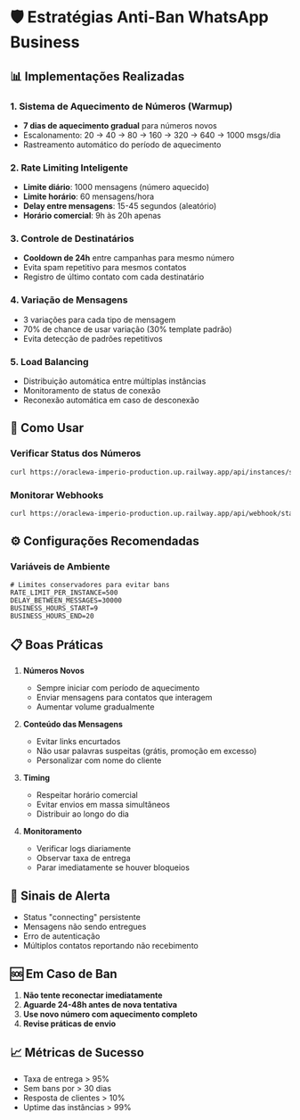 # 🛡️ Estratégias Anti-Ban WhatsApp Business

## 📊 Implementações Realizadas

### 1. **Sistema de Aquecimento de Números (Warmup)**
- **7 dias de aquecimento gradual** para números novos
- Escalonamento: 20 → 40 → 80 → 160 → 320 → 640 → 1000 msgs/dia
- Rastreamento automático do período de aquecimento

### 2. **Rate Limiting Inteligente**
- **Limite diário**: 1000 mensagens (número aquecido)
- **Limite horário**: 60 mensagens/hora
- **Delay entre mensagens**: 15-45 segundos (aleatório)
- **Horário comercial**: 9h às 20h apenas

### 3. **Controle de Destinatários**
- **Cooldown de 24h** entre campanhas para mesmo número
- Evita spam repetitivo para mesmos contatos
- Registro de último contato com cada destinatário

### 4. **Variação de Mensagens**
- 3 variações para cada tipo de mensagem
- 70% de chance de usar variação (30% template padrão)
- Evita detecção de padrões repetitivos

### 5. **Load Balancing**
- Distribuição automática entre múltiplas instâncias
- Monitoramento de status de conexão
- Reconexão automática em caso de desconexão

## 🚀 Como Usar

### Verificar Status dos Números
```bash
curl https://oraclewa-imperio-production.up.railway.app/api/instances/status
```

### Monitorar Webhooks
```bash
curl https://oraclewa-imperio-production.up.railway.app/api/webhook/status
```

## ⚙️ Configurações Recomendadas

### Variáveis de Ambiente
```env
# Limites conservadores para evitar bans
RATE_LIMIT_PER_INSTANCE=500
DELAY_BETWEEN_MESSAGES=30000
BUSINESS_HOURS_START=9
BUSINESS_HOURS_END=20
```

## 📋 Boas Práticas

1. **Números Novos**
   - Sempre iniciar com período de aquecimento
   - Enviar mensagens para contatos que interagem
   - Aumentar volume gradualmente

2. **Conteúdo das Mensagens**
   - Evitar links encurtados
   - Não usar palavras suspeitas (grátis, promoção em excesso)
   - Personalizar com nome do cliente

3. **Timing**
   - Respeitar horário comercial
   - Evitar envios em massa simultâneos
   - Distribuir ao longo do dia

4. **Monitoramento**
   - Verificar logs diariamente
   - Observar taxa de entrega
   - Parar imediatamente se houver bloqueios

## 🔴 Sinais de Alerta

- Status "connecting" persistente
- Mensagens não sendo entregues
- Erro de autenticação
- Múltiplos contatos reportando não recebimento

## 🆘 Em Caso de Ban

1. **Não tente reconectar imediatamente**
2. **Aguarde 24-48h antes de nova tentativa**
3. **Use novo número com aquecimento completo**
4. **Revise práticas de envio**

## 📈 Métricas de Sucesso

- Taxa de entrega > 95%
- Sem bans por > 30 dias
- Resposta de clientes > 10%
- Uptime das instâncias > 99%